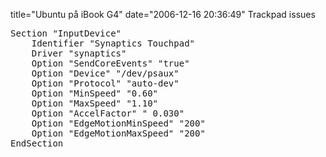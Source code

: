 title="Ubuntu på iBook G4"
date="2006-12-16 20:36:49"
Trackpad issues

<pre>
Section "InputDevice"
	Identifier "Synaptics Touchpad"
	Driver "synaptics"
	Option "SendCoreEvents" "true"
	Option "Device" "/dev/psaux"
	Option "Protocol" "auto-dev"
	Option "MinSpeed" "0.60"
	Option "MaxSpeed" "1.10"
	Option "AccelFactor" " 0.030"
	Option "EdgeMotionMinSpeed" "200"
	Option "EdgeMotionMaxSpeed" "200"
EndSection
</pre>
